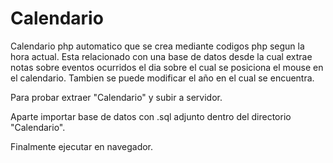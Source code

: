 # Calendario
Calendario php automatico que se crea mediante codigos php segun la hora actual.
Esta relacionado con una base de datos desde la cual extrae notas sobre eventos ocurridos el dia sobre el cual se posiciona el mouse en el calendario.
Tambien se puede modificar el año en el cual se encuentra.

Para probar extraer "Calendario" y subir a servidor.

Aparte importar base de datos con .sql adjunto dentro del directorio "Calendario".

Finalmente ejecutar en navegador.
